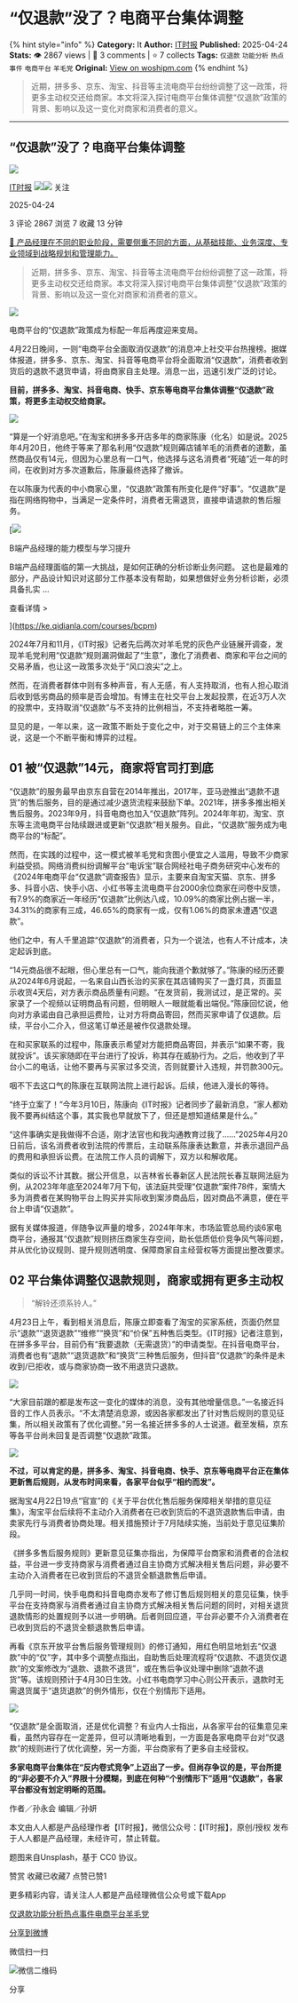 # “仅退款”没了？电商平台集体调整
{% hint style="info" %}
**Category:** It
**Author:** [IT时报](https://www.woshipm.com/u/1333820)
**Published:** 2025-04-24  
**Stats:** 👁️ 2867 views | 💬 3 comments | ⭐ 7 collects
**Tags:** `仅退款` `功能分析` `热点事件` `电商平台` `羊毛党`
**Original:** [View on woshipm.com](https://www.woshipm.com/it/6209365.html)
{% endhint %}
> 近期，拼多多、京东、淘宝、抖音等主流电商平台纷纷调整了这一政策，将更多主动权交还给商家。本文将深入探讨电商平台集体调整“仅退款”政策的背景、影响以及这一变化对商家和消费者的意义。

---

## “仅退款”没了？电商平台集体调整

[![](https://image.woshipm.com/wp-files/2021/10/3QOvArA3PoOR0ZPmONce.jpg!/both/72x72)](https://www.woshipm.com/u/1333820)

[IT时报](https://www.woshipm.com/u/1333820) ![](https://static.woshipm.com/tag/1122_1@2x.png)![](https://static.woshipm.com/tag/2105_1@2x.png) 关注

2025-04-24

3 评论 2867 浏览 7 收藏 13 分钟

[🔗 产品经理在不同的职业阶段，需要侧重不同的方面，从基础技能、业务深度、专业领域到战略规划和管理能力。](https://ke.qidianla.com/courses/90pm)

> 近期，拼多多、京东、淘宝、抖音等主流电商平台纷纷调整了这一政策，将更多主动权交还给商家。本文将深入探讨电商平台集体调整“仅退款”政策的背景、影响以及这一变化对商家和消费者的意义。

![](https://image.woshipm.com/2024/09/26/de9fed6a-7be9-11ef-b388-00163e142b65.png)

电商平台的“仅退款”政策成为标配一年后再度迎来变局。

4月22日晚间，一则“电商平台全面取消仅退款”的消息冲上社交平台热搜榜。据媒体报道，拼多多、京东、淘宝、抖音等电商平台将全面取消“仅退款”，消费者收到货后的退款不退货申请，将由商家自主处理。消息一出，迅速引发广泛的讨论。

**目前，拼多多、淘宝、抖音电商、快手、京东等电商平台集体调整“仅退款”政策，将更多主动权交给商家。**

![](https://image.woshipm.com/2025/04/23/b528f8b0-2043-11f0-b1a0-00163e09d72f.png)

“算是一个好消息吧。”在淘宝和拼多多开店多年的商家陈康（化名）如是说。2025年4月20日，他终于等来了那名利用“仅退款”规则薅店铺羊毛的消费者的道歉，虽然商品仅有14元，但因为心里总有一口气，他选择与这名消费者“死磕”近一年的时间，在收到对方多次道歉后，陈康最终选择了撤诉。

在以陈康为代表的中小商家心里，“仅退款”政策有所变化是件“好事”。“仅退款”是指在网络购物中，当满足一定条件时，消费者无需退货，直接申请退款的售后服务。

[![](https://image.woshipm.com/2023/08/02/1554eea8-30e3-11ee-88e7-00163e0b5ff3.png)

B端产品经理的能力模型与学习提升

B端产品经理面临的第一大挑战，是如何正确的分析诊断业务问题。 这也是最难的部分，产品设计知识对这部分工作基本没有帮助，如果想做好业务分析诊断，必须具备扎实 ...

查看详情 >

](https://ke.qidianla.com/courses/bcpm)

2024年7月和11月，《IT时报》记者先后两次对羊毛党的灰色产业链展开调查，发现羊毛党利用“仅退款”规则漏洞做起了“生意”，激化了消费者、商家和平台之间的交易矛盾，也让这一政策多次处于“风口浪尖”之上。

然而，在消费者群体中则有多种声音，有人无感，有人支持取消，也有人担心取消后收到低劣商品的频率是否会增加。有博主在社交平台上发起投票，在近3万人次的投票中，支持取消“仅退款”与不支持的比例相当，不支持者略胜一筹。

显见的是，一年以来，这一政策不断处于变化之中，对于交易链上的三个主体来说，这是一个不断平衡和博弈的过程。

## 01 被“仅退款”14元，商家将官司打到底

“仅退款”的服务最早由京东自营在2014年推出，2017年，亚马逊推出“退款不退货”的售后服务，目的是通过减少退货流程来鼓励下单。2021年，拼多多推出相关售后服务。2023年9月，抖音电商也加入“仅退款”阵列。2024年年初，淘宝、京东等主流电商平台陆续跟进或更新“仅退款”相关服务。自此，“仅退款”服务成为电商平台的“标配”。

然而，在实践的过程中，这一模式被羊毛党和贪图小便宜之人滥用，导致不少商家利益受损。网络消费纠纷调解平台“电诉宝”联合网经社电子商务研究中心发布的《2024年电商平台“仅退款”调查报告》显示，主要来自淘宝天猫、京东、拼多多、抖音小店、快手小店、小红书等主流电商平台2000余位商家在问卷中反馈，有7.9%的商家近一年经历“仅退款”比例达八成，10.09%的商家比例占据一半，34.31%的商家有三成，46.65%的商家有一成，仅有1.06%的商家未遭遇“仅退款”。

他们之中，有人千里追踪“仅退款”的消费者，只为一个说法，也有人不计成本，决定起诉到底。

“14元商品很不起眼，但心里总有一口气，能向我道个歉就够了。”陈康的经历还要从2024年6月说起，一名来自山西长治的买家在其店铺购买了一盏灯具，页面显示收货4天后，对方表示商品质量有问题。“在发货前，我测试过，是正常的。买家录了一个视频以证明商品有问题，但明眼人一眼就能看出端倪。”陈康回忆说，他向对方承诺由自己承担运费险，让对方将商品寄回，然而买家申请了仅退款。后续，平台小二介入，但这笔订单还是被作仅退款处理。

在和买家联系的过程中，陈康表示希望对方能把商品寄回，并表示“如果不寄，我就投诉”。该买家随即在平台进行了投诉，称其存在威胁行为。之后，他收到了平台小二的电话，让他不要再与买家过多交流，否则就要计入违规，并罚款300元。

咽不下去这口气的陈康在互联网法院上进行起诉。后续，他进入漫长的等待。

“终于立案了！”今年3月10日，陈康向《IT时报》记者同步了最新消息，“家人都劝我不要再纠结这个事，其实我也早就放下了，但还是想知道结果是什么。”

“这件事确实是我做得不合适，刚才法官也和我沟通教育过我了……”2025年4月20日前后，该名消费者收到法院的传票后，主动联系陈康表达歉意，并表示退回产品的费用和承担诉讼费。在法院工作人员的调解下，双方以和解收尾。

类似的诉讼不计其数。据公开信息，以吉林省长春新区人民法院长春互联网法庭为例，从2023年年底至2024年7月下旬，该法庭共受理“仅退款”案件78件，案情大多为消费者在某购物平台上购买并实际收到案涉商品后，因对商品不满意，便在平台上申请“仅退款”。

据有关媒体报道，伴随争议声量的增多，2024年年末，市场监管总局约谈6家电商平台，通报其“仅退款”规则挤压商家生存空间，助长低质低价竞争风气等问题，并从优化协议规则、提升规则透明度、保障商家自主经营权等方面提出整改要求。

## 02 平台集体调整仅退款规则，商家或拥有更多主动权

> “解铃还须系铃人。”

4月23日上午，看到相关消息后，陈康立即查看了淘宝的买家系统，页面仍然显示“退款”“退货退款”“维修”“换货”和“价保”五种售后类型。《IT时报》记者注意到，在拼多多平台，目前仍有“我要退款（无需退货）”的申请类型。在抖音电商平台，消费者也有“退款”“退货退款”和“换货”三种售后服务，但抖音“仅退款”的条件是未收到/已拒收，或与商家协商一致不用退货只退款。

![](https://image.woshipm.com/2025/04/23/b635317e-2043-11f0-b1a0-00163e09d72f.jpg)

“大家目前跟的都是发布这一变化的媒体的消息，没有其他增量信息。”一名接近抖音的工作人员表示。“不太清楚消息源，或因各家都发出了针对售后规则的意见征集，所以相关政策有了优化调整。”另一名接近拼多多的人士说道。截至发稿，京东等各平台尚未回复是否调整“仅退款”政策。

![](https://image.woshipm.com/2025/04/23/b711145a-2043-11f0-b1a0-00163e09d72f.png)

**不过，可以肯定的是，拼多多、淘宝、抖音电商、快手、京东等电商平台正在集体更新售后规则，从发布时间来看，各家平台似乎“相约而发”。**

据淘宝4月22日19点“官宣”的《关于平台优化售后服务保障相关举措的意见征集》，淘宝平台后续将不主动介入消费者在已收到货后的不退货退款售后申请，由卖家先行与消费者协商处理。相关措施预计于7月陆续实施，当前处于意见征集阶段。

《拼多多售后服务规则》更新意见征集亦指出，为保障平台商家和消费者的合法权益，平台进一步支持商家与消费者通过自主协商方式解决相关售后问题，非必要不主动介入消费者在已收到货后的不退货全额退款售后申请。

几乎同一时间，快手电商和抖音电商亦发布了修订售后规则相关的意见征集，快手平台在支持商家与消费者通过自主协商方式解决相关售后问题的同时，对相关退货退款情形的处置规则予以进一步明确。后者则回应道，平台非必要不介入消费者在已收到货后的不退货全额退款售后申请。

再看《京东开放平台售后服务管理规则》的修订通知，用红色明显地划去“仅退款”中的“仅”字，其中多个调整点指出，自助售后处理流程将“仅退款、不退货仅退款”的文案修改为“退款、退款不退货”，或在售后争议处理中删除“退款不退货”等。该规则预计于4月30日生效。小红书电商学习中心则公开表示，退款时无需退货属于“退货退款”的例外情形，仅在个别情形下适用。

![](https://image.woshipm.com/2025/04/23/b7da53b0-2043-11f0-b1a0-00163e09d72f.jpg)

“仅退款”是全面取消，还是优化调整？有业内人士指出，从各家平台的征集意见来看，虽然内容存在一定差异，但可以清晰地看到，一方面是各家电商平台对“仅退款”的规则进行了优化调整，另一方面，平台商家有了更多自主经营权。

**多家电商平台集体在“反内卷式竞争”上迈出了一步。但尚存争议的是，平台所提的“非必要不介入”界限十分模糊，到底在何种“个别情形下”适用“仅退款”，各家平台都没有划定明晰的范围。**

作者／孙永会 编辑／孙妍

本文由人人都是产品经理作者【IT时报】，微信公众号：【IT时报】，原创/授权 发布于人人都是产品经理，未经许可，禁止转载。

题图来自Unsplash，基于 CC0 协议。

赞赏 收藏已收藏7 点赞已赞1

更多精彩内容，请关注人人都是产品经理微信公众号或下载App

[仅退款](https://www.woshipm.com/tag/%e4%bb%85%e9%80%80%e6%ac%be)[功能分析](https://www.woshipm.com/tag/%e5%8a%9f%e8%83%bd%e5%88%86%e6%9e%90)[热点事件](https://www.woshipm.com/tag/%e7%83%ad%e7%82%b9%e4%ba%8b%e4%bb%b6)[电商平台](https://www.woshipm.com/tag/%e7%94%b5%e5%95%86%e5%b9%b3%e5%8f%b0)[羊毛党](https://www.woshipm.com/tag/%e7%be%8a%e6%af%9b%e5%85%9a)

[分享到微博](https://service.weibo.com/share/share.php?appkey=2775287854&title=“仅退款”没了？电商平台集体调整&url=https://www.woshipm.com/it/6209365.html&pic=https://image.woshipm.com/2024/09/26/de9fed6a-7be9-11ef-b388-00163e142b65.png)

微信扫一扫

![微信二维码](https://api.pwmqr.com/qrcode/create/?url=https://www.woshipm.com/it/6209365.html)

分享
